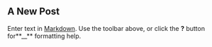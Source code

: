 ## A New Post

Enter text in [Markdown](http://daringfireball.net/projects/markdown/). Use the toolbar above, or click the **?** button for**__** formatting help.
#####



